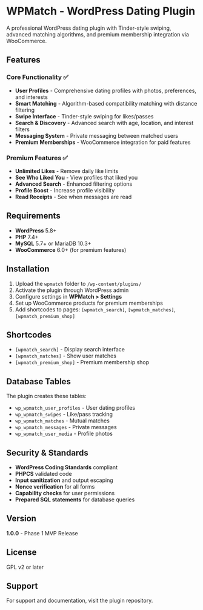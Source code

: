 # WPMatch - WordPress Dating Plugin

A professional WordPress dating plugin with Tinder-style swiping, advanced matching algorithms, and premium membership integration via WooCommerce.

## Features

### Core Functionality ✅
- **User Profiles** - Comprehensive dating profiles with photos, preferences, and interests
- **Smart Matching** - Algorithm-based compatibility matching with distance filtering
- **Swipe Interface** - Tinder-style swiping for likes/passes
- **Search & Discovery** - Advanced search with age, location, and interest filters
- **Messaging System** - Private messaging between matched users
- **Premium Memberships** - WooCommerce integration for paid features

### Premium Features ✅
- **Unlimited Likes** - Remove daily like limits
- **See Who Liked You** - View profiles that liked you
- **Advanced Search** - Enhanced filtering options
- **Profile Boost** - Increase profile visibility
- **Read Receipts** - See when messages are read

## Requirements

- **WordPress** 5.8+
- **PHP** 7.4+
- **MySQL** 5.7+ or MariaDB 10.3+
- **WooCommerce** 6.0+ (for premium features)

## Installation

1. Upload the `wpmatch` folder to `/wp-content/plugins/`
2. Activate the plugin through WordPress admin
3. Configure settings in **WPMatch > Settings**
4. Set up WooCommerce products for premium memberships
5. Add shortcodes to pages: `[wpmatch_search]`, `[wpmatch_matches]`, `[wpmatch_premium_shop]`

## Shortcodes

- `[wpmatch_search]` - Display search interface
- `[wpmatch_matches]` - Show user matches
- `[wpmatch_premium_shop]` - Premium membership shop

## Database Tables

The plugin creates these tables:
- `wp_wpmatch_user_profiles` - User dating profiles
- `wp_wpmatch_swipes` - Like/pass tracking
- `wp_wpmatch_matches` - Mutual matches
- `wp_wpmatch_messages` - Private messages
- `wp_wpmatch_user_media` - Profile photos

## Security & Standards

- **WordPress Coding Standards** compliant
- **PHPCS** validated code
- **Input sanitization** and output escaping
- **Nonce verification** for all forms
- **Capability checks** for user permissions
- **Prepared SQL statements** for database queries

## Version

**1.0.0** - Phase 1 MVP Release

## License

GPL v2 or later

## Support

For support and documentation, visit the plugin repository.
